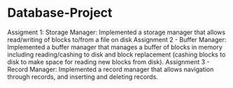 # Database-Project
Assigment 1: Storage Manager: Implemented a storage manager that allows read/writing of blocks to/from a file on disk
Assignment 2 - Buffer Manager: Implemented a buffer manager that manages a buffer of blocks in memory including reading/cashing to disk and block replacement (cashing blocks to disk to make space for reading new blocks from disk).
Assignment 3 - Record Manager: Implemented a record manager that allows navigation through records, and inserting and deleting records.
